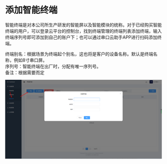 # 添加智能终端

智能终端是对本公司所生产研发的智能屏以及智能模块的统称。对于已经购买智能终端的用户，可以登录云平台的控制台，找到终端管理的终端列表添加终端，输入终端序列号即可添加到自己的账户下；也可以通过串口云助手APP进行扫码添加终端。

终端别名：根据场景为终端起个别名，这也将是客户的设备名称。默认是终端名称，例如8寸串口屏。  
序列号：智能终端在出厂时，分配有唯一序列号。  
备注：根据需要而定

![](../../.gitbook/assets/tian-jia-zhong-duan-.png)


